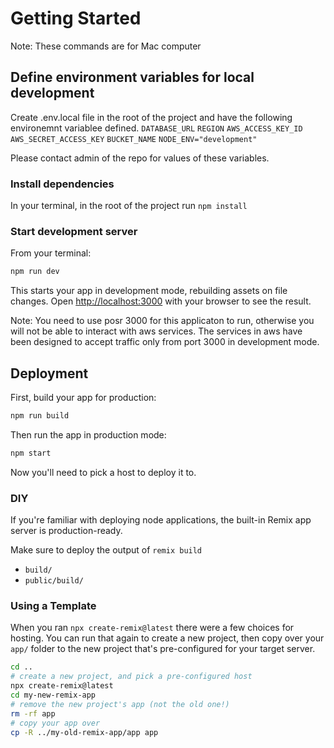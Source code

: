 # Getting Started

Note: These commands are for Mac computer

## Define environment variables for local development

Create .env.local file in the root of the project and have the following environemnt variablee defined.
`DATABASE_URL`
`REGION`
`AWS_ACCESS_KEY_ID`
`AWS_SECRET_ACCESS_KEY`
`BUCKET_NAME`
`NODE_ENV="development"`

Please contact admin of the repo for values of these variables.

### Install dependencies

In your terminal, in the root of the project run `npm install`

### Start development server

From your terminal:

```sh
npm run dev
```

This starts your app in development mode, rebuilding assets on file changes.
Open [http://localhost:3000](http://localhost:3000) with your browser to see the result.

Note: You need to use posr 3000 for this applicaton to run, otherwise you will not be able to interact with aws services. The services in aws have been designed to accept traffic only from port 3000 in development mode.

## Deployment

First, build your app for production:

```sh
npm run build
```

Then run the app in production mode:

```sh
npm start
```

Now you'll need to pick a host to deploy it to.

### DIY

If you're familiar with deploying node applications, the built-in Remix app server is production-ready.

Make sure to deploy the output of `remix build`

- `build/`
- `public/build/`

### Using a Template

When you ran `npx create-remix@latest` there were a few choices for hosting. You can run that again to create a new project, then copy over your `app/` folder to the new project that's pre-configured for your target server.

```sh
cd ..
# create a new project, and pick a pre-configured host
npx create-remix@latest
cd my-new-remix-app
# remove the new project's app (not the old one!)
rm -rf app
# copy your app over
cp -R ../my-old-remix-app/app app
```
